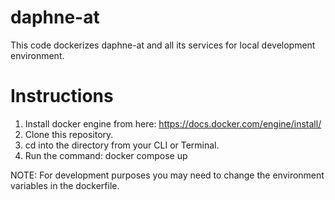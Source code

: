 # daphne-at
This code dockerizes daphne-at and all its services for local development environment.

# Instructions
1. Install docker engine from here: https://docs.docker.com/engine/install/
2. Clone this repository.
3. cd into the directory from your CLI or Terminal.
4. Run the command: docker compose up

NOTE: For development purposes you may need to change the environment variables in the dockerfile.
